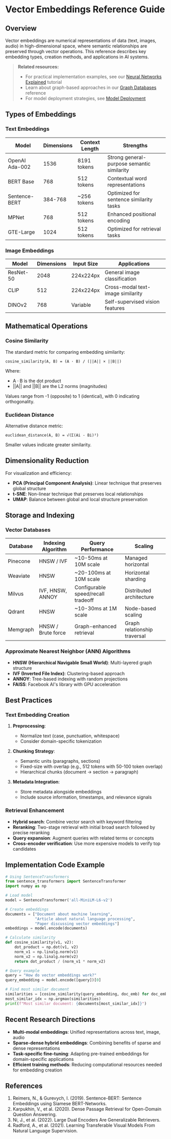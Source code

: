 # Vector Embeddings Reference Guide

## Overview

Vector embeddings are numerical representations of data (text, images, audio) in high-dimensional space, where semantic relationships are preserved through vector operations. This reference describes key embedding types, creation methods, and applications in AI systems.

> **Related resources:**
> - For practical implementation examples, see our [Neural Networks Explained](/examples/data/tutorials/neural_networks_explained.html) tutorial
> - Learn about graph-based approaches in our [Graph Databases](/examples/data/reference/graph_databases.md) reference
> - For model deployment strategies, see [Model Deployment](/examples/data/reference/model_deployment.json)

## Types of Embeddings

### Text Embeddings

| Model | Dimensions | Context Length | Strengths |
|-------|-----------|---------------|-----------|
| OpenAI Ada-002 | 1536 | 8191 tokens | Strong general-purpose semantic similarity |
| BERT Base | 768 | 512 tokens | Contextual word representations |
| Sentence-BERT | 384-768 | ~256 tokens | Optimized for sentence similarity tasks |
| MPNet | 768 | 512 tokens | Enhanced positional encoding |
| GTE-Large | 1024 | 512 tokens | Optimized for retrieval tasks |

### Image Embeddings

| Model | Dimensions | Input Size | Applications |
|-------|-----------|------------|--------------|
| ResNet-50 | 2048 | 224x224px | General image classification |
| CLIP | 512 | 224x224px | Cross-modal text-image similarity |
| DINOv2 | 768 | Variable | Self-supervised vision features |

## Mathematical Operations

### Cosine Similarity

The standard metric for comparing embedding similarity:

```
cosine_similarity(A, B) = (A · B) / (||A|| × ||B||)
```

Where:
- A · B is the dot product
- ||A|| and ||B|| are the L2 norms (magnitudes)

Values range from -1 (opposite) to 1 (identical), with 0 indicating orthogonality.

### Euclidean Distance

Alternative distance metric:

```
euclidean_distance(A, B) = √(Σ(Ai - Bi)²)
```

Smaller values indicate greater similarity.

## Dimensionality Reduction

For visualization and efficiency:

- **PCA (Principal Component Analysis)**: Linear technique that preserves global structure
- **t-SNE**: Non-linear technique that preserves local relationships
- **UMAP**: Balance between global and local structure preservation

## Storage and Indexing

### Vector Databases

| Database | Indexing Algorithm | Query Performance | Scaling |
|----------|-------------------|------------------|---------|
| Pinecone | HNSW / IVF | ~10-50ms at 10M scale | Managed horizontal |
| Weaviate | HNSW | ~20-100ms at 10M scale | Horizontal sharding |
| Milvus | IVF, HNSW, ANNOY | Configurable speed/recall tradeoff | Distributed architecture |
| Qdrant | HNSW | ~10-30ms at 1M scale | Node-based scaling |
| Memgraph | HNSW / Brute force | Graph-enhanced retrieval | Graph relationship traversal |

### Approximate Nearest Neighbor (ANN) Algorithms

- **HNSW (Hierarchical Navigable Small World)**: Multi-layered graph structure
- **IVF (Inverted File Index)**: Clustering-based approach
- **ANNOY**: Tree-based indexing with random projections
- **FAISS**: Facebook AI's library with GPU acceleration

## Best Practices

### Text Embedding Creation

1. **Preprocessing**: 
   - Normalize text (case, punctuation, whitespace)
   - Consider domain-specific tokenization

2. **Chunking Strategy**:
   - Semantic units (paragraphs, sections)
   - Fixed-size with overlap (e.g., 512 tokens with 50-100 token overlap)
   - Hierarchical chunks (document → section → paragraph)

3. **Metadata Integration**:
   - Store metadata alongside embeddings
   - Include source information, timestamps, and relevance signals

### Retrieval Enhancement

- **Hybrid search**: Combine vector search with keyword filtering
- **Reranking**: Two-stage retrieval with initial broad search followed by precise reranking
- **Query expansion**: Augment queries with related terms or concepts
- **Cross-encoder verification**: Use more expensive models to verify top candidates

## Implementation Code Example

```python
# Using SentenceTransformers
from sentence_transformers import SentenceTransformer
import numpy as np

# Load model
model = SentenceTransformer('all-MiniLM-L6-v2')

# Create embeddings
documents = ["Document about machine learning", 
             "Article about natural language processing",
             "Paper discussing vector embeddings"]
embeddings = model.encode(documents)

# Calculate similarity
def cosine_similarity(v1, v2):
    dot_product = np.dot(v1, v2)
    norm_v1 = np.linalg.norm(v1)
    norm_v2 = np.linalg.norm(v2)
    return dot_product / (norm_v1 * norm_v2)

# Query example
query = "How do vector embeddings work?"
query_embedding = model.encode([query])[0]

# Find most similar document
similarities = [cosine_similarity(query_embedding, doc_emb) for doc_emb in embeddings]
most_similar_idx = np.argmax(similarities)
print(f"Most similar document: {documents[most_similar_idx]}")
```

## Recent Research Directions

- **Multi-modal embeddings**: Unified representations across text, image, audio
- **Sparse-dense hybrid embeddings**: Combining benefits of sparse and dense representations
- **Task-specific fine-tuning**: Adapting pre-trained embeddings for domain-specific applications
- **Efficient training methods**: Reducing computational resources needed for embedding creation

## References

1. Reimers, N., & Gurevych, I. (2019). Sentence-BERT: Sentence Embeddings using Siamese BERT-Networks.
2. Karpukhin, V., et al. (2020). Dense Passage Retrieval for Open-Domain Question Answering.
3. Ni, J., et al. (2022). Large Dual Encoders Are Generalizable Retrievers.
4. Radford, A., et al. (2021). Learning Transferable Visual Models From Natural Language Supervision.